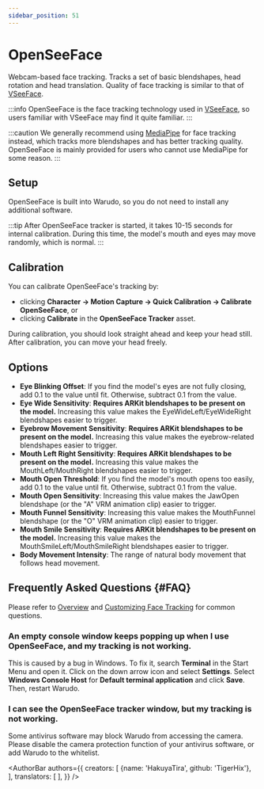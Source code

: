 ```yaml
---
sidebar_position: 51
---
```


# OpenSeeFace

Webcam-based face tracking. Tracks a set of basic blendshapes, head rotation and head translation. Quality of face tracking is similar to that of [VSeeFace](https://www.vseeface.icu/).

:::info
OpenSeeFace is the face tracking technology used in [VSeeFace](https://www.vseeface.icu/), so users familiar with VSeeFace may find it quite familiar.
:::

:::caution
We generally recommend using [MediaPipe](./mediapipe.md) for face tracking instead, which tracks more blendshapes and has better tracking quality. OpenSeeFace is mainly provided for users who cannot use MediaPipe for some reason.
:::

## Setup

OpenSeeFace is built into Warudo, so you do not need to install any additional software.

:::tip
After OpenSeeFace tracker is started, it takes 10-15 seconds for internal calibration. During this time, the model's mouth and eyes may move randomly, which is normal.
:::

## Calibration

You can calibrate OpenSeeFace's tracking by:
* clicking **Character → Motion Capture → Quick Calibration → Calibrate OpenSeeFace**, or
* clicking **Calibrate** in the **OpenSeeFace Tracker** asset.

During calibration, you should look straight ahead and keep your head still. After calibration, you can move your head freely.

## Options

* **Eye Blinking Offset**: If you find the model's eyes are not fully closing, add 0.1 to the value until fit. Otherwise, subtract 0.1 from the value.&#x20;
* **Eye Wide Sensitivity**: **Requires ARKit blendshapes to be present on the model.** Increasing this value makes the EyeWideLeft/EyeWideRight blendshapes easier to trigger.
* **Eyebrow Movement Sensitivity**: **Requires ARKit blendshapes to be present on the model.** Increasing this value makes the eyebrow-related blendshapes easier to trigger.
* **Mouth Left Right Sensitivity**: **Requires ARKit blendshapes to be present on the model.** Increasing this value makes the MouthLeft/MouthRight blendshapes easier to trigger.
* **Mouth Open Threshold**: If you find the model's mouth opens too easily, add 0.1 to the value until fit. Otherwise, subtract 0.1 from the value.
* **Mouth Open Sensitivity**: Increasing this value makes the JawOpen blendshape (or the "A" VRM animation clip) easier to trigger.
* **Mouth Funnel Sensitivity**: Increasing this value makes the MouthFunnel blendshape (or the "O" VRM animation clip)  easier to trigger.
* **Mouth Smile Sensitivity**: **Requires ARKit blendshapes to be present on the model.** Increasing this value makes the MouthSmileLeft/MouthSmileRight blendshapes easier to trigger.
* **Body Movement Intensity**: The range of natural body movement that follows head movement.

## Frequently Asked Questions {#FAQ}

Please refer to [Overview](overview#FAQ) and [Customizing Face Tracking](face-tracking#FAQ) for common questions.

### An empty console window keeps popping up when I use OpenSeeFace, and my tracking is not working.

This is caused by a bug in Windows. To fix it, search **Terminal** in the Start Menu and open it. Click on the down arrow icon and select **Settings**. Select **Windows Console Host** for **Default terminal application** and click **Save**. Then, restart Warudo.

### I can see the OpenSeeFace tracker window, but my tracking is not working.

Some antivirus software may block Warudo from accessing the camera. Please disable the camera protection function of your antivirus software, or add Warudo to the whitelist.

<AuthorBar authors={{
  creators: [
    {name: 'HakuyaTira', github: 'TigerHix'},
  ],
  translators: [
  ],
}} />
